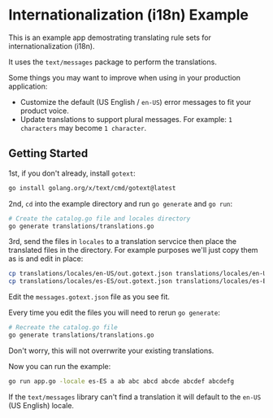 # Internationalization (i18n) Example

This is an example app demostrating translating rule sets for internationalization (i18n).

It uses the `text/messages` package to perform the translations.

Some things you may want to improve when using in your production application:

- Customize the default (US English / `en-US`) error messages to fit your product voice.
- Update translations to support plural messages. For example: `1 characters` may become `1 character`.



## Getting Started

1st, if you don't already, install `gotext`:
```bash
go install golang.org/x/text/cmd/gotext@latest
```

2nd, `cd` into the example directory and run `go generate` and `go run`:
```bash
# Create the catalog.go file and locales directory
go generate translations/translations.go
```

3rd, send the files in `locales` to a translation servcice then place the translated files in the directory.
For example purposes we'll just copy them as is and edit in place:
```bash
cp translations/locales/en-US/out.gotext.json translations/locales/en-US/messages.gotext.json
cp translations/locales/es-ES/out.gotext.json translations/locales/es-ES/messages.gotext.json
```

Edit the `messages.gotext.json` file as you see fit.

Every time you edit the files you will need to rerun `go generate`:
```bash
# Recreate the catalog.go file
go generate translations/translations.go
```

Don't worry, this will not overrwrite your existing translations.

Now you can run the example:
```bash
go run app.go -locale es-ES a ab abc abcd abcde abcdef abcdefg
```

If the `text/messages` library can't find a translation it will default to the `en-US` (US English) locale.